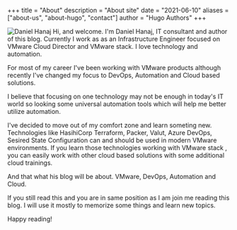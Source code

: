 +++
title = "About"
description = "About site"
date = "2021-06-10"
aliases = ["about-us", "about-hugo", "contact"]
author = "Hugo Authors"
+++

![Daniel Hanaj](/images/About/danielhanaj2.png)
Hi, and welcome. I'm Daniel Hanaj, IT consultant and author of this blog. 
Currently I work as as an Infrastructure Engineer focused on VMware Cloud Director and VMware stack. I love technology and automation. 

For most of my career I've been working with VMware products although recently I've changed my focus to DevOps, Automation and Cloud based solutions.

I believe that focusing on one technology may not be enough in today's IT world so looking some universal automation tools which will help me better utilize automation. 

I've decided to move out of my comfort zone and learn someting new. Technologies like HasihiCorp Terraform, Packer, Valut, Azure DevOps, Sesired State Configuration can and should be used in modern VMware environments. If you learn those technologies working with VMware stack , you can easily work with other cloud based solutions with some additional cloud trainings. 


And that what his blog will be about. VMware, DevOps, Automation and Cloud. 


If you still read this and you are in same position as I am join me reading this blog. I will use it mostly to memorize some things and learn new topics.

Happy reading!